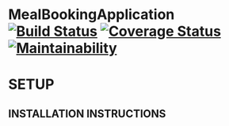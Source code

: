 # MealBookingApplication [![Build Status](https://travis-ci.com/Tomesyy/Andela-meal-application.svg?branch=master)](https://travis-ci.com/Tomesyy/Andela-meal-application) [![Coverage Status](https://coveralls.io/repos/github/Tomesyy/Andela-meal-application/badge.svg?branch=master)](https://coveralls.io/github/Tomesyy/Andela-meal-application?branch=master) [![Maintainability](https://api.codeclimate.com/v1/badges/7a0af9cdda440ea1c24c/maintainability)](https://codeclimate.com/github/Tomesyy/Andela-meal-application/maintainability)

# SETUP

## INSTALLATION INSTRUCTIONS
